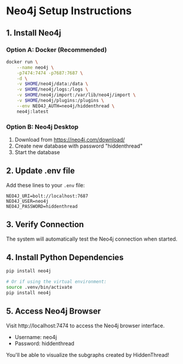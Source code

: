 # Neo4j Setup Instructions

## 1. Install Neo4j

### Option A: Docker (Recommended)
```bash
docker run \
    --name neo4j \
    -p7474:7474 -p7687:7687 \
    -d \
    -v $HOME/neo4j/data:/data \
    -v $HOME/neo4j/logs:/logs \
    -v $HOME/neo4j/import:/var/lib/neo4j/import \
    -v $HOME/neo4j/plugins:/plugins \
    --env NEO4J_AUTH=neo4j/hiddenthread \
    neo4j:latest
```

### Option B: Neo4j Desktop
1. Download from https://neo4j.com/download/
2. Create new database with password "hiddenthread"
3. Start the database

## 2. Update .env file

Add these lines to your `.env` file:
```
NEO4J_URI=bolt://localhost:7687
NEO4J_USER=neo4j
NEO4J_PASSWORD=hiddenthread
```

## 3. Verify Connection

The system will automatically test the Neo4j connection when started.

## 4. Install Python Dependencies

```bash
pip install neo4j

# Or if using the virtual environment:
source .venv/bin/activate
pip install neo4j
```

## 5. Access Neo4j Browser

Visit http://localhost:7474 to access the Neo4j browser interface.
- Username: neo4j
- Password: hiddenthread

You'll be able to visualize the subgraphs created by HiddenThread!
